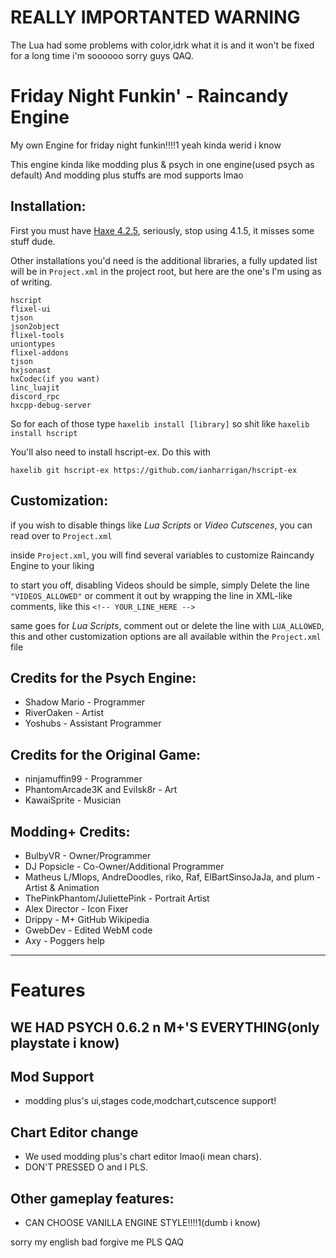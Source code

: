 # REALLY IMPORTANTED WARNING
The Lua had some problems with color,idrk what it is and it won't be fixed for a long time i'm soooooo sorry guys QAQ.





# Friday Night Funkin' - Raincandy Engine
My own Engine for friday night funkin!!!!1 yeah kinda werid i know

This engine kinda like modding plus & psych in one engine(used psych as default)
And modding plus stuffs are mod supports lmao

## Installation:
First you must have [Haxe 4.2.5](https://haxe.org/download/), seriously, stop using 4.1.5, it misses some stuff dude.

Other installations you'd need is the additional libraries, a fully updated list will be in `Project.xml` in the project root, but here are the one's I'm using as of writing.

```
hscript
flixel-ui
tjson
json2object
flixel-tools
uniontypes
flixel-addons
tjson
hxjsonast
hxCodec(if you want)
linc_luajit
discord_rpc
hxcpp-debug-server
```

So for each of those type `haxelib install [library]` so shit like `haxelib install hscript`

You'll also need to install hscript-ex. Do this with

```
haxelib git hscript-ex https://github.com/ianharrigan/hscript-ex
```


## Customization:

if you wish to disable things like *Lua Scripts* or *Video Cutscenes*, you can read over to `Project.xml`

inside `Project.xml`, you will find several variables to customize Raincandy Engine to your liking

to start you off, disabling Videos should be simple, simply Delete the line `"VIDEOS_ALLOWED"` or comment it out by wrapping the line in XML-like comments, like this `<!-- YOUR_LINE_HERE -->`

same goes for *Lua Scripts*, comment out or delete the line with `LUA_ALLOWED`, this and other customization options are all available within the `Project.xml` file

## Credits for the Psych Engine:
* Shadow Mario - Programmer
* RiverOaken - Artist
* Yoshubs - Assistant Programmer
## Credits for the Original Game:

- ninjamuffin99 - Programmer
- PhantomArcade3K and Evilsk8r - Art
- KawaiSprite - Musician
## Modding+ Credits:

- BulbyVR - Owner/Programmer
- DJ Popsicle - Co-Owner/Additional Programmer
- Matheus L/Mlops, AndreDoodles, riko, Raf, ElBartSinsoJaJa, and plum - Artist & Animation
- ThePinkPhantom/JuliettePink - Portrait Artist
- Alex Director - Icon Fixer
- Drippy - M+ GitHub Wikipedia
- GwebDev - Edited WebM code
- Axy - Poggers help
_____________________________________

# Features

## WE HAD PSYCH 0.6.2 n M+'S EVERYTHING(only playstate i know)

## Mod Support
* modding plus's ui,stages code,modchart,cutscence support!

## Chart Editor change
* We used modding plus's chart editor lmao(i mean chars).
* DON'T PRESSED O and I PLS.

## Other gameplay features:
* CAN CHOOSE VANILLA ENGINE STYLE!!!!1(dumb i know)

sorry my english bad forgive me PLS QAQ
